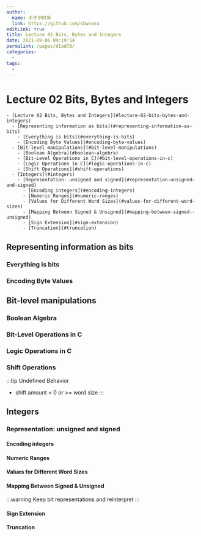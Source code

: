 ```yaml
---
author: 
  name: 木子识时务
  link: https://github.com/sbwcwso
editLink: true
title: Lecture 02 Bits, Bytes and Integers
date: 2021-09-06 09:19:54
permalink: /pages/d1ad78/
categories: 
  - 
tags: 
  - 
---
```


# Lecture 02 Bits, Bytes and Integers


```markmap
- [Lecture 02 Bits, Bytes and Integers](#lecture-02-bits-bytes-and-integers)
  - [Representing information as bits](#representing-information-as-bits)
    - [Everything is bits](#everything-is-bits)
    - [Encoding Byte Values](#encoding-byte-values)
  - [Bit-level manipulations](#bit-level-manipulations)
    - [Boolean Algebra](#boolean-algebra)
    - [Bit-Level Operations in C](#bit-level-operations-in-c)
    - [Logic Operations in C](#logic-operations-in-c)
    - [Shift Operations](#shift-operations)
  - [Integers](#integers)
    - [Representation: unsigned and signed](#representation-unsigned-and-signed)
      - [Encoding integers](#encoding-integers)
      - [Numeric Ranges](#numeric-ranges)
      - [Values for Different Word Sizes](#values-for-different-word-sizes)
      - [Mapping Between Signed & Unsigned](#mapping-between-signed--unsigned)
      - [Sign Extension](#sign-extension)
      - [Truncation](#truncation)
```


## Representing information as bits

### Everything is bits

### Encoding Byte Values

## Bit-level manipulations

### Boolean Algebra

### Bit-Level Operations in C

### Logic Operations in C

### Shift Operations

:::tip Undefined Behavior
* shift amount < 0 or >= word size
:::

## Integers

### Representation: unsigned and signed

#### Encoding integers

#### Numeric Ranges

#### Values for Different Word Sizes

#### Mapping Between Signed & Unsigned

:::warning Keep bit representations and reinterpret
:::

#### Sign Extension

#### Truncation


